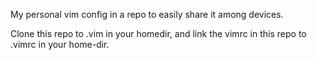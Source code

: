 My personal vim config in a repo to easily share it among devices.

Clone this repo to .vim in your homedir, and link the vimrc in this repo to .vimrc in your home-dir.
